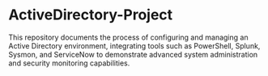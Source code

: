 # ActiveDirectory-Project
This repository documents the process of configuring and managing an Active Directory environment, integrating tools such as PowerShell, Splunk, Sysmon, and ServiceNow to demonstrate advanced system administration and security monitoring capabilities.
